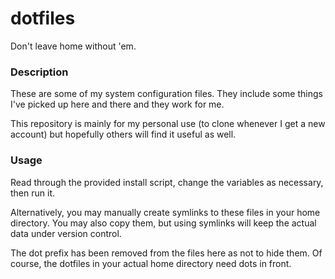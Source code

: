dotfiles
========

Don't leave home without 'em.

### Description
These are some of my system configuration files. They include some things I've
picked up here and there and they work for me.

This repository is mainly for my personal use (to clone whenever I get a new
account) but hopefully others will find it useful as well.

### Usage
Read through the provided install script, change the variables as necessary,
then run it.

Alternatively, you may manually create symlinks to these files in your home
directory. You may also copy them, but using symlinks will keep the actual data
under version control.

The dot prefix has been removed from the files here as not to hide them. Of
course, the dotfiles in your actual home directory need dots in front.


